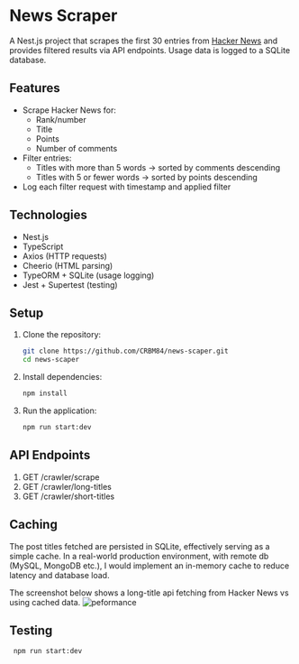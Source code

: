 # News Scraper

A Nest.js project that scrapes the first 30 entries from [Hacker News](https://news.ycombinator.com/) and provides filtered results via API endpoints. Usage data is logged to a SQLite database.

## Features

- Scrape Hacker News for:
  - Rank/number
  - Title
  - Points
  - Number of comments
- Filter entries:
  - Titles with more than 5 words → sorted by comments descending
  - Titles with 5 or fewer words → sorted by points descending
- Log each filter request with timestamp and applied filter

## Technologies

- Nest.js
- TypeScript
- Axios (HTTP requests)
- Cheerio (HTML parsing)
- TypeORM + SQLite (usage logging)
- Jest + Supertest (testing)

## Setup

1. Clone the repository:
   ```bash
   git clone https://github.com/CRBM84/news-scaper.git
   cd news-scaper

2. Install dependencies:
   ```bash
   npm install
3. Run the application:
   ```bash
   npm run start:dev

## API Endpoints
1. GET /crawler/scrape
2. GET /crawler/long-titles
3. GET /crawler/short-titles

## Caching
The post titles fetched are persisted in SQLite, effectively serving as a simple cache. In a real-world production environment, with remote db (MySQL, MongoDB etc.), I would implement an in-memory cache to reduce latency and database load.

The screenshot below shows a long-title api fetching from Hacker News vs using cached data.
![peformance](cache-performance-example.png)
## Testing
  ```bash
   npm run start:dev